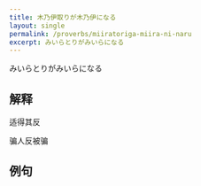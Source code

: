 ```yaml
---
title: 木乃伊取りが木乃伊になる
layout: single
permalink: /proverbs/miiratoriga-miira-ni-naru
excerpt: みいらとりがみいらになる
---
```


みいらとりがみいらになる

## 解释

适得其反

骗人反被骗

## 例句

